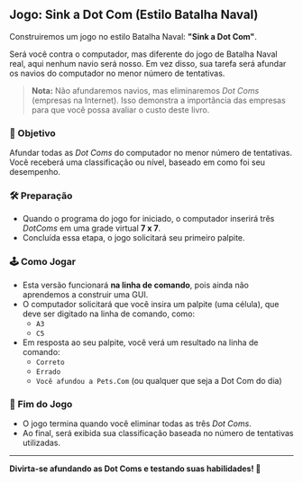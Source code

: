 ## Jogo: Sink a Dot Com (Estilo Batalha Naval)

Construiremos um jogo no estilo Batalha Naval: **"Sink a Dot Com"**.

Será você contra o computador, mas diferente do jogo de Batalha Naval real, aqui nenhum navio será nosso. Em vez disso, sua tarefa será afundar os navios do computador no menor número de tentativas.

> **Nota:** Não afundaremos navios, mas eliminaremos *Dot Coms* (empresas na Internet). Isso demonstra a importância das empresas para que você possa avaliar o custo deste livro.

### 🎯 Objetivo
Afundar todas as *Dot Coms* do computador no menor número de tentativas. Você receberá uma classificação ou nível, baseado em como foi seu desempenho.

### 🛠️ Preparação
- Quando o programa do jogo for iniciado, o computador inserirá três *DotComs* em uma grade virtual **7 x 7**.
- Concluída essa etapa, o jogo solicitará seu primeiro palpite.

### 🕹️ Como Jogar
- Esta versão funcionará **na linha de comando**, pois ainda não aprendemos a construir uma GUI.
- O computador solicitará que você insira um palpite (uma célula), que deve ser digitado na linha de comando, como:
    - `A3`
    - `C5`
- Em resposta ao seu palpite, você verá um resultado na linha de comando:
    - `Correto`
    - `Errado`
    - `Você afundou a Pets.Com` (ou qualquer que seja a Dot Com do dia)

### 🏁 Fim do Jogo
- O jogo termina quando você eliminar todas as três *Dot Coms*.
- Ao final, será exibida sua classificação baseada no número de tentativas utilizadas.

---
**Divirta-se afundando as Dot Coms e testando suas habilidades! 🚀**
